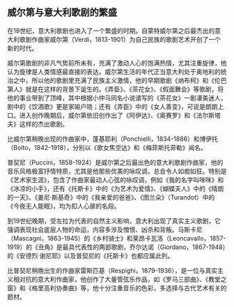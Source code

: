 ## 威尔第与意大利歌剧的繁盛

在19世纪，意大利歌剧也进入了一个繁盛的时期。自蒙特威尔第之后最杰出的意大利歌剧作曲家威尔第（Verdi，1813-1901）为自己民族的歌剧艺术开创了一个新的时代。

威尔第歌剧的非凡气势前所未有，充满了激动人心的饱满热情，尤其注重旋律，他认为旋律是人类情感最直接的表达。威尔第生活的年代正当意大利处于奥地利的统治之中，所以他的歌剧里充满了民族主义激情，他的早期歌剧《纳布柯》和《伦巴第人》就是在这样的背景下诞生的。《弄臣》、《茶花女》、《假面舞会》等歌剧，将他的事业带到了顶峰，其中根据小仲马同名小说谱写的《茶花女》一剧凄美迷人，剧中的《饮酒歌》更是家喻户晓；还有《弄臣》中的《女人善变》，可说是朗朗上口。进入创作晚期后，威尔第依旧创作出了《阿伊达》、《奥赛罗》和《法尔斯塔夫》这样的杰出歌剧。

比威尔第稍晚出现的作曲家中，蓬基耶利（Ponchielli，1834-1886）和博伊托（Boito，1842-1918），分别以《歌女焦空达》和《梅菲斯托菲勒》闻名。

普契尼（Puccini，1858-1924）是威尔第之后最出色的意大利歌剧作曲家，他的音乐风格极富抒情特质，尤其是他那些优美的咏叹调，总会令人如痴如狂。特别是《艺术家生涯》，包含了作曲家最动人心弦的咏叹调，例如《我的名字叫咪咪》和《冰凉的小手》，还有《托斯卡》中的《为艺术为爱情》、《蝴蝶夫人》中的《晴朗的一天》、《姜尼·斯基奇》中的《我亲爱的爸爸》、《图兰朵》（Turandot）中的《今夜无人能眠》，均为扣人心扉的名段。

到19世纪晚期，受左拉为代表的自然主义影响，意大利出现了真实主义歌剧，它强调表现社会底层人物的命运，内容多涉及憎恨、凶杀和背叛。马斯卡尼（Mascagni，1863-1945）的《乡村骑士》和莱昂卡瓦洛（Leoncavallo，1857-1919）的《丑角》是最具代表性的两部歌剧，乔尔达诺（Giordano，1867-1948）的《安德烈·谢尼耶》以及普契尼的《托斯卡》也都应属此列。

比普契尼稍晚出生的作曲家雷斯匹基（Respighi，1879-1936），是一位与真实主义相对抗的意大利作曲家，他创作了大量管弦乐作品，如《罗马三部曲》、《教堂之窗》和《格里高利协奏曲》等，他十分注重音乐的色彩，多选择与古代艺术有关的题材。